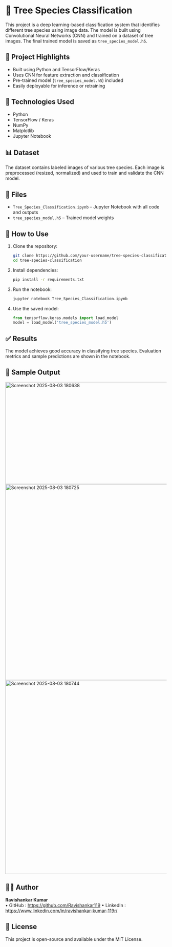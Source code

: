 # 🌳 Tree Species Classification

This project is a deep learning-based classification system that identifies different tree species using image data. The model is built using Convolutional Neural Networks (CNN) and trained on a dataset of tree images. The final trained model is saved as `tree_species_model.h5`.

## 📌 Project Highlights

- Built using Python and TensorFlow/Keras
- Uses CNN for feature extraction and classification
- Pre-trained model (`tree_species_model.h5`) included
- Easily deployable for inference or retraining

## 🧪 Technologies Used

- Python
- TensorFlow / Keras
- NumPy
- Matplotlib
- Jupyter Notebook

## 📊 Dataset

The dataset contains labeled images of various tree species. Each image is preprocessed (resized, normalized) and used to train and validate the CNN model.

## 📂 Files

- `Tree_Species_Classification.ipynb` – Jupyter Notebook with all code and outputs
- `tree_species_model.h5` – Trained model weights

## 🚀 How to Use

1. Clone the repository:
   ```bash
   git clone https://github.com/your-username/tree-species-classification.git
   cd tree-species-classification
   ```

2. Install dependencies:
   ```bash
   pip install -r requirements.txt
   ```

3. Run the notebook:
   ```bash
   jupyter notebook Tree_Species_Classification.ipynb
   ```

4. Use the saved model:
   ```python
   from tensorflow.keras.models import load_model
   model = load_model('tree_species_model.h5')
   ```

## ✅ Results

The model achieves good accuracy in classifying tree species. Evaluation metrics and sample predictions are shown in the notebook.

## 📸 Sample Output
<img width="1182" height="319" alt="Screenshot 2025-08-03 180638" src="https://github.com/user-attachments/assets/99dd5491-a657-42c2-a582-f05ab0aca439" />
<img width="983" height="612" alt="Screenshot 2025-08-03 180725" src="https://github.com/user-attachments/assets/c918a2cf-c12f-4a3c-b9ea-449f0a9b3306" />
<img width="984" height="606" alt="Screenshot 2025-08-03 180744" src="https://github.com/user-attachments/assets/6b563053-e74f-423f-ae5c-6a426edab5a6" />



## 👨‍💻 Author

**Ravishankar Kumar**  
• GitHub : https://github.com/Ravishankar119
• LinkedIn : https://www.linkedin.com/in/ravishankar-kumar-119r/

## 📃 License

This project is open-source and available under the MIT License.
